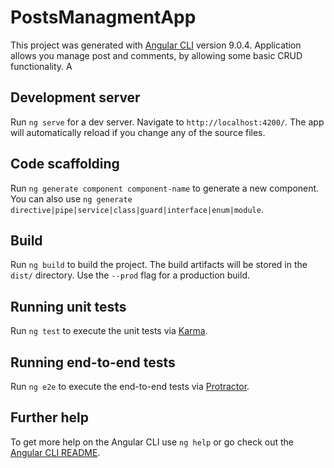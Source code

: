 # PostsManagmentApp

This project was generated with [Angular CLI](https://github.com/angular/angular-cli) version 9.0.4.  Application allows you manage post and comments, by allowing some basic CRUD functionality.  A

## Development server

Run `ng serve` for a dev server. Navigate to `http://localhost:4200/`. The app will automatically reload if you change any of the source files.

## Code scaffolding

Run `ng generate component component-name` to generate a new component. You can also use `ng generate directive|pipe|service|class|guard|interface|enum|module`.

## Build

Run `ng build` to build the project. The build artifacts will be stored in the `dist/` directory. Use the `--prod` flag for a production build.

## Running unit tests

Run `ng test` to execute the unit tests via [Karma](https://karma-runner.github.io).

## Running end-to-end tests

Run `ng e2e` to execute the end-to-end tests via [Protractor](http://www.protractortest.org/).

## Further help

To get more help on the Angular CLI use `ng help` or go check out the [Angular CLI README](https://github.com/angular/angular-cli/blob/master/README.md).
<!--stackedit_data:
eyJoaXN0b3J5IjpbLTE2MjQ2MDMxNTcsODk0MTAxMjY0LC03Nj
MxMzEwOF19
-->